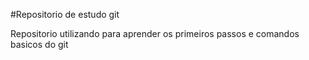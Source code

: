 #Repositorio de estudo git

Repositorio utilizando para aprender os primeiros passos e comandos basicos do git